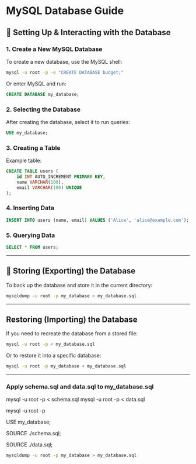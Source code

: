 # MySQL Database Guide

## 📌 Setting Up & Interacting with the Database

### **1. Create a New MySQL Database**
To create a new database, use the MySQL shell:
```sh
mysql -u root -p -e "CREATE DATABASE budget;"
```
Or enter MySQL and run:
```sql
CREATE DATABASE my_database;
```

### **2. Selecting the Database**
After creating the database, select it to run queries:
```sql
USE my_database;
```

### **3. Creating a Table**
Example table:
```sql
CREATE TABLE users (
    id INT AUTO_INCREMENT PRIMARY KEY,
    name VARCHAR(100),
    email VARCHAR(100) UNIQUE
);
```

### **4. Inserting Data**
```sql
INSERT INTO users (name, email) VALUES ('Alice', 'alice@example.com');
```

### **5. Querying Data**
```sql
SELECT * FROM users;
```

---

## 💾 Storing (Exporting) the Database
To back up the database and store it in the current directory:
```sh
mysqldump -u root -p my_database > my_database.sql
```

---

## Restoring (Importing) the Database
If you need to recreate the database from a stored file:
```sh
mysql -u root -p < my_database.sql
```
Or to restore it into a specific database:
```sh
mysql -u root -p my_database < my_database.sql
```

---

### Apply schema.sql and data.sql to my_database.sql

mysql -u root -p < schema.sql
mysql -u root -p < data.sql

mysql -u root -p


USE my_database;

SOURCE ./schema.sql;

SOURCE ./data.sql;


```sh
mysqldump -u root -p my_database > my_database.sql
```